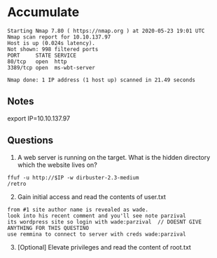 # Accumulate

```
Starting Nmap 7.80 ( https://nmap.org ) at 2020-05-23 19:01 UTC
Nmap scan report for 10.10.137.97
Host is up (0.024s latency).
Not shown: 998 filtered ports
PORT     STATE SERVICE
80/tcp   open  http
3389/tcp open  ms-wbt-server

Nmap done: 1 IP address (1 host up) scanned in 21.49 seconds
```

## Notes

export IP=10.10.137.97

## Questions

1. A web server is running on the target. What is the hidden directory which the website lives on?

```
ffuf -u http://$IP -w dirbuster-2.3-medium
/retro
```

2. Gain initial access and read the contents of user.txt

```
from #1 site author name is revealed as wade.
look into his recent comment and you'll see note parzival
its wordpress site so login with wade:parzival  // DOESNT GIVE ANYTHING FOR THIS QUESTINO
use remmina to connect to server with creds wade:parzival
```

3. [Optional] Elevate privileges and read the content of root.txt

```

```
